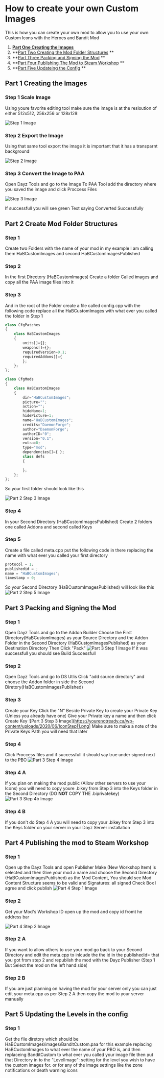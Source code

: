# How to create your own Custom Images

This is how you can create your own mod to allow you to use your own Custom Icons with the Heroes and Bandit Mod

1. [**Part One Creating the Images** ](#part-1-creating-the-images) 
2. **[Part Two Creating the Mod Folder Structures](#part-2-create-mod-folder-structures) ** 
3. **[Part Three Packing and Signing the Mod](#part-3-packing-and-signing-the-mod) ** 
4. **[Part Four Publishing The Mod to Steam Workshop](#part-4-publishing-the-mod-to-steam-workshop) ** 
5. **[Part Five Updateing the Config](#part-5-updating-the-config) ** 




## Part 1 Creating the Images

### Step 1 Scale Image
Using youre favorite editing tool make sure the image is at the resloution of either 512x512, 256x256 or 128x128

![Step 1 Image](https://yourenotready.ca/wp-content/uploads/2020/06/IconStep1.png)

### Step 2 Export the Image
Using that same tool export the image it is important that it has a transparnt background

![Step 2 Image](https://yourenotready.ca/wp-content/uploads/2020/06/IconStep2.png)

### Step 3 Convert the Image to PAA
Open Dayz Tools and go to the Image To PAA Tool add the directory where you saved the image and click Proccess Files

![Step 3 Image](https://yourenotready.ca/wp-content/uploads/2020/06/IconStep6.png)

If successfull you will see green Text saying Converted Successfully

## Part 2 Create Mod Folder Structures

### Step 1
Create two Folders with the name of your mod in my example I am calling them HaBCustomImages and second HaBCustomImagesPublished

### Step 2
In the first Directory (HaBCustomImages) Create a folder Called images and copy all the PAA image files into it

### Step 3
And in the root of the Folder create a file called config.cpp with the following code replace all the HaBCustomImages with what ever you called the folder in Step 1
```javascript
class CfgPatches
{
	class HaBCustomImages
	{
		units[]={};
		weapons[]={};
		requiredVersion=0.1;
		requiredAddons[]={
		};
	};
};

class CfgMods
{
	class HaBCustomImages
	{
		dir="HaBCustomImages";
        picture="";
        action="";
        hideName=1;
        hidePicture=1;
        name="HaBCustomImages";
        credits="DaemonForge";
        author="DaemonForge";
        authorID="0";
        version="0.1";
        extra=0;
        type="mod";
	    dependencies[]={ };
	    class defs
	    {
			
        };
    };
};
```
So your first folder should look like this

![Part 2 Step 3 Image](https://yourenotready.ca/wp-content/uploads/2020/06/IconStep7.png)

### Step 4
In your Second Directory (HaBCustomImagesPublished) Create 2 folders one called Addons and second called Keys

### Step 5
Create a file called meta.cpp put the following code in there replacing the name with what ever you called your first directory
```javascript
protocol = 1;
publishedid = ;
name = "HaBCustomImages";
timestamp = 0;
```

So your Second Directory (HaBCustomImagesPublished) will look like this
![Part 2 Step 5 Image](https://yourenotready.ca/wp-content/uploads/2020/06/IconStep9.png)

## Part 3 Packing and Signing the Mod

### Step 1
Open Dayz Tools and go to the Addon Builder
Choose the First Directory(HaBCustomImages) as your Source Directory and the Addon Folder in the Second Directory (HaBCustomImagesPublished) as your Destination Directory 
Then Click "Pack"
![Part 3 Step 1 Image](https://yourenotready.ca/wp-content/uploads/2020/06/IconStep10.png)
If it was successfull you should see Build Successfull

### Step 2
Open Dayz Tools and go to DS Utlis
Click "add source directory" and choose the Addon folder in side the Second Diretory(HaBCustomImagesPublished)

### Step 3
Create your Key Click the "N" Beside Private Key to create your Private Key (Unless you already have one)
Give your Private key a name and then click Create Key
![Part 3 Step 3 Image](https://yourenotready.ca/wp-content/uploads/2020/06/IconStep11.png]
Make sure to make a note of the Private Keys Path you will need that later

### Step 4
Click Proccess files and if successfull it should say true under signed next to the PBO
![Part 3 Step 4 Image](https://yourenotready.ca/wp-content/uploads/2020/06/IconStep12.png)

### Step 4 A
If you plan on making the mod public (Allow other servers to use your Icons) you will need to copy youre .bikey from Step 3 into the Keys folder in the Second Directory (DO **NOT** COPY THE .biprivatekey)
![Part 3 Step 4b Image](https://yourenotready.ca/wp-content/uploads/2020/06/IconStep12c.png)

### Step 4 B
If you don't do Step 4 A you will need to copy your .bikey from Step 3 into the Keys folder on your server in your Dayz Server installation

## Part 4 Publishing the mod to Steam Workshop

### Step 1
Open up the Dayz Tools and open Publisher Make (New Workshop Item) is selected and then Give your mod a name and choose the Second Directory (HaBCustomImagesPublished) as the Mod Content, You should see Mod Content Structure seems to be valid and Signatures: all signed Check Box I agree and click publish
![Part 4 Step 1 Image](https://yourenotready.ca/wp-content/uploads/2020/06/IconStep14.png)

### Step 2
Get your Mod's Workshop ID open up the mod and copy id fromt he address bar

![Part 4 Step 2 Image](https://yourenotready.ca/wp-content/uploads/2020/06/IconStep15.png)

### Step 2 A
If you want to allow others to use your mod go back to your Second Directory and edit the meta.cpp to inlcude the the id in the publishedid= that you got from step 2 and republish the mod with the Dayz Publisher (Step 1 But Select the mod on the left hand side)

### Step 2 B
If you are just planning on having the mod for your server only you can just edit your meta.cpp as per Step 2 A then copy the mod to your server manually

## Part 5 Updating the Levels in the config
### Step 1
Get the file diretory which should be HaBCustomImages\images\BanditCustom.paa for this example replacing HaBCustomImages to what ever the name of your PBO is, and then replaceing BanditCustom to what ever you called your image file
then put that Directory in to the "LevelImage": setting for the level you wish to have the custom images for. or for any of the image settings like the zone notifications or death warning icons

